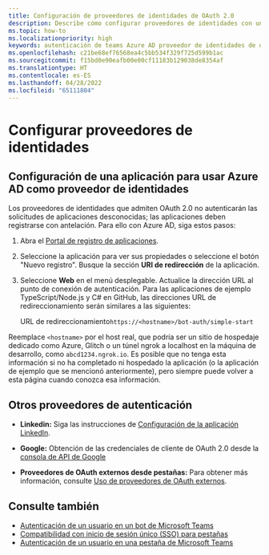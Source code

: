 ```yaml
---
title: Configuración de proveedores de identidades de OAuth 2.0
description: Describe cómo configurar proveedores de identidades con un enfoque en Microsoft Azure Active Directory (Azure AD)
ms.topic: how-to
ms.localizationpriority: high
keywords: autenticación de teams Azure AD proveedor de identidades de oauth
ms.openlocfilehash: c21be68ef76568ea4c5bb534f329f725d599b1ac
ms.sourcegitcommit: f15bd0e90eafb00e00cf11183b129038de8354af
ms.translationtype: HT
ms.contentlocale: es-ES
ms.lasthandoff: 04/28/2022
ms.locfileid: "65111804"
---
```

# <a name="configure-identity-providers"></a>Configurar proveedores de identidades

## <a name="configuring-an-application-to-use-azure-ad-as-an-identity-provider"></a>Configuración de una aplicación para usar Azure AD como proveedor de identidades

Los proveedores de identidades que admiten OAuth 2.0 no autenticarán las solicitudes de aplicaciones desconocidas; las aplicaciones deben registrarse con antelación. Para ello con Azure AD, siga estos pasos:

1. Abra el [Portal de registro de aplicaciones](https://ms.portal.azure.com/#blade/Microsoft_AAD_RegisteredApps/ApplicationsListBlade).

2. Seleccione la aplicación para ver sus propiedades o seleccione el botón "Nuevo registro". Busque la sección **URI de redirección** de la aplicación.

3. Seleccione **Web** en el menú desplegable. Actualice la dirección URL al punto de conexión de autenticación. Para las aplicaciones de ejemplo TypeScript/Node.js y C# en GitHub, las direcciones URL de redireccionamiento serán similares a las siguientes:

    URL de redireccionamiento`https://<hostname>/bot-auth/simple-start`

Reemplace `<hostname>` por el host real, que podría ser un sitio de hospedaje dedicado como Azure, Glitch o un túnel ngrok a localhost en la máquina de desarrollo, como `abcd1234.ngrok.io`. Es posible que no tenga esta información si no ha completado ni hospedado la aplicación (o la aplicación de ejemplo que se mencionó anteriormente), pero siempre puede volver a esta página cuando conozca esa información.

## <a name="other-authentication-providers"></a>Otros proveedores de autenticación

* **Linkedin:** Siga las instrucciones de [Configuración de la aplicación LinkedIn](/linkedin/talent/apply-with-linkedin).

* **Google:** Obtención de las credenciales de cliente de OAuth 2.0 desde la [consola de API de Google](https://console.developers.google.com/)

* **Proveedores de OAuth externos desde pestañas:** Para obtener más información, consulte [Uso de proveedores de OAuth externos](../../tabs/how-to/authentication/auth-oauth-provider.md).

## <a name="see-also"></a>Consulte también

* [Autenticación de un usuario en un bot de Microsoft Teams](../../resources/bot-v3/bot-authentication/auth-bot-AAD.md)
* [Compatibilidad con inicio de sesión único (SSO) para pestañas](../../tabs/how-to/authentication/auth-aad-sso.md)
* [Autenticación de un usuario en una pestaña de Microsoft Teams](../../tabs/how-to/authentication/auth-tab-aad.md)
